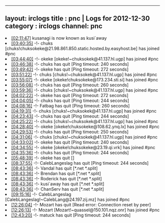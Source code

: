 
---
layout: irclogs
title : pnc | Logs for 2012-12-30
category : irclogs
channel: pnc
---
<li class="logitem"><a href="#02:11:47" name="02:11:47" class="time">[02:11:47]</a> <span class="nick">kusanagi</span> is now known as <span class="nick">kusi`away</span> </li>
<li class="logitem"><a href="#03:40:35" name="03:40:35" class="time">[03:40:35]</a> -!- <span class="join">chuks</span> [chuks!chuksokeke@21.98.861.850.static.hosted.by.easyhost.be] has joined #pnc </li>
<li class="logitem"><a href="#03:44:40" name="03:44:40" class="time">[03:44:40]</a> -!- <span class="join">okeke</span> [okeke!~chuksokek@41.137.hl.ugp] has joined #pnc </li>
<li class="logitem"><a href="#03:46:38" name="03:46:38" class="time">[03:46:38]</a> -!- <span class="quit">chuks</span> has quit [Ping timeout: 240 seconds] </li>
<li class="logitem"><a href="#03:49:42" name="03:49:42" class="time">[03:49:42]</a> -!- <span class="quit">okeke</span> has quit [Ping timeout: 272 seconds] </li>
<li class="logitem"><a href="#03:51:22" name="03:51:22" class="time">[03:51:22]</a> -!- <span class="join">chuks</span> [chuks!~chuksokek@41.137.hl.ugp] has joined #pnc </li>
<li class="logitem"><a href="#03:55:07" name="03:55:07" class="time">[03:55:07]</a> -!- <span class="join">okeke</span> [okeke!chuksokeke@173.234.sti.si] has joined #pnc </li>
<li class="logitem"><a href="#03:56:08" name="03:56:08" class="time">[03:56:08]</a> -!- <span class="quit">chuks</span> has quit [Ping timeout: 260 seconds] </li>
<li class="logitem"><a href="#03:59:36" name="03:59:36" class="time">[03:59:36]</a> -!- <span class="join">chuks</span> [chuks!~chuksokek@41.137.hl.ugp] has joined #pnc </li>
<li class="logitem"><a href="#04:02:22" name="04:02:22" class="time">[04:02:22]</a> -!- <span class="quit">okeke</span> has quit [Ping timeout: 272 seconds] </li>
<li class="logitem"><a href="#04:04:05" name="04:04:05" class="time">[04:04:05]</a> -!- <span class="quit">chuks</span> has quit [Ping timeout: 244 seconds] </li>
<li class="logitem"><a href="#04:08:16" name="04:08:16" class="time">[04:08:16]</a> -!- <span class="quit">Fatbag</span> has quit [Ping timeout: 260 seconds] </li>
<li class="logitem"><a href="#04:19:31" name="04:19:31" class="time">[04:19:31]</a> -!- <span class="join">chuks</span> [chuks!~chuksokek@41.137.hl.ugp] has joined #pnc </li>
<li class="logitem"><a href="#04:23:43" name="04:23:43" class="time">[04:23:43]</a> -!- <span class="quit">chuks</span> has quit [Ping timeout: 244 seconds] </li>
<li class="logitem"><a href="#04:25:22" name="04:25:22" class="time">[04:25:22]</a> -!- <span class="join">chuks</span> [chuks!~chuksokek@41.137.hl.ugp] has joined #pnc </li>
<li class="logitem"><a href="#04:28:40" name="04:28:40" class="time">[04:28:40]</a> -!- <span class="join">okeke</span> [okeke!chuksokeke@108.62.ynq.lx] has joined #pnc </li>
<li class="logitem"><a href="#04:29:53" name="04:29:53" class="time">[04:29:53]</a> -!- <span class="quit">chuks</span> has quit [Ping timeout: 250 seconds] </li>
<li class="logitem"><a href="#04:31:06" name="04:31:06" class="time">[04:31:06]</a> -!- <span class="join">chuks</span> [chuks!~chuksokek@41.137.hl.ugp] has joined #pnc </li>
<li class="logitem"><a href="#04:33:02" name="04:33:02" class="time">[04:33:02]</a> -!- <span class="quit">okeke</span> has quit [Ping timeout: 240 seconds] </li>
<li class="logitem"><a href="#04:34:55" name="04:34:55" class="time">[04:34:55]</a> -!- <span class="join">okeke</span> [okeke!chuksokeke@23.19.qi.vrk] has joined #pnc </li>
<li class="logitem"><a href="#04:35:36" name="04:35:36" class="time">[04:35:36]</a> -!- <span class="quit">chuks</span> has quit [Ping timeout: 244 seconds] </li>
<li class="logitem"><a href="#05:48:39" name="05:48:39" class="time">[05:48:39]</a> -!- <span class="quit">okeke</span> has quit [] </li>
<li class="logitem"><a href="#08:37:55" name="08:37:55" class="time">[08:37:55]</a> -!- <span class="quit">CalebLangeslag</span> has quit [Ping timeout: 244 seconds] </li>
<li class="logitem"><a href="#08:43:36" name="08:43:36" class="time">[08:43:36]</a> -!- <span class="quit">Vandal</span> has quit [*.net *.split] </li>
<li class="logitem"><a href="#08:43:36" name="08:43:36" class="time">[08:43:36]</a> -!- <span class="quit">Brendan</span> has quit [*.net *.split] </li>
<li class="logitem"><a href="#08:43:36" name="08:43:36" class="time">[08:43:36]</a> -!- <span class="quit">Roderick</span> has quit [*.net *.split] </li>
<li class="logitem"><a href="#08:43:36" name="08:43:36" class="time">[08:43:36]</a> -!- <span class="quit">kusi`away</span> has quit [*.net *.split] </li>
<li class="logitem"><a href="#08:43:36" name="08:43:36" class="time">[08:43:36]</a> -!- <span class="quit">ChanServ</span> has quit [*.net *.split] </li>
<li class="logitem"><a href="#09:15:16" name="09:15:16" class="time">[09:15:16]</a> -!- <span class="join">CalebLangeslag</span> [CalebLangeslag!~CalebLang@24.197.zij.mz] has joined #pnc </li>
<li class="logitem"><a href="#12:26:04" name="12:26:04" class="time">[12:26:04]</a> -!- <span class="quit">Mozart</span> has quit [Read error: Connection reset by peer] </li>
<li class="logitem"><a href="#12:26:13" name="12:26:13" class="time">[12:26:13]</a> -!- <span class="join">Mozart</span> [Mozart!~quassel@150.101.nqz.onr] has joined #pnc </li>
<li class="logitem"><a href="#12:43:20" name="12:43:20" class="time">[12:43:20]</a> -!- <span class="quit">matuck</span> has quit [Ping timeout: 244 seconds] </li>



